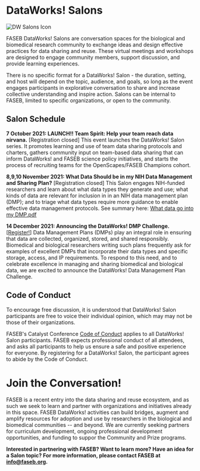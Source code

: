 # DataWorks! Salons
![DW Salons Icon](https://user-images.githubusercontent.com/90872869/145872352-74ca2597-3b11-4fdb-82a5-3f1c6877529c.jpg "DataWorks! Salon Icon")

FASEB DataWorks! Salons are conversation spaces for the biological and biomedical research community to exchange ideas and design effective practices for data sharing and reuse.  These virtual meetings and workshops are designed to engage community members, support discussion, and provide learning experiences.  

There is no specific format for a DataWorks! Salon - the duration, setting, and host will depend on the topic, audience, and goals, so long as the event engages participants in explorative conversation to share and increase collective understanding and inspire action.  Salons can be internal to FASEB, limited to specific organizations, or open to the community.

## Salon Schedule
**7 October 2021:  LAUNCH!! Team Spirit: Help your team reach data nirvana.**  [Registration closed]
This event launches the DataWorks! Salon series.  It promotes learning and use of team data sharing protocols and charters, gathers community input on team-based data sharing that can inform DataWorks! and FASEB science policy initiatives, and starts the process of recruiting teams for the OpenScapes/FASEB Champions cohort.

**8,9,10 November 2021:  What Data Should be in my NIH Data Management and Sharing Plan?**  [Registration closed]
This Salon engages NIH-funded researchers and learn about what data types they generate and use; what kinds of data are relevant for inclusion in in an NIH data management plan (DMP); and to triage what data types require more guidance to enable effective data management protocols.  See summary here: [What data go into my DMP.pdf](https://github.com/FASEB-DataWorks/Salon/files/7706321/What.data.go.into.my.DMP.pdf)

**14 December 2021:  Announcing the DataWorks! DMP Challenge.**  [[Register!](https://zoom.us/meeting/register/tJUtcOqspz4rH9S3sQhb12cYb-5tI4ttaJCX)]
Data Management Plans (DMPs) play an integral role in ensuring that data are collected, organized, stored, and shared responsibly. Biomedical and biological researchers writing such plans frequently ask for examples of excellent DMPs that incorporate their data types and specific storage, access, and IP requirements. To respond to this need, and to celebrate excellence in managing and sharing biomedical and biological data, we are excited to announce the DataWorks! Data Management Plan Challenge.

## Code of Conduct

To encourage free discussion, it is understood that DataWorks! Salon participants are free to voice their individual opinion, which may may not be those of their organizations. 

FASEB's Catalyst Conference [Code of Conduct](faseb.org/Portals/2/PDFs/SRCs/SRC%20Code%20of%20Conduct.pdf) applies to all DataWorks! Salon participants. FASEB expects professional conduct of all attendees, and asks all participants to help us ensure a safe and positive experience for everyone. By registering for a DataWorks! Salon, the participant agrees to abide by the Code of Conduct.

# Join the Conversation!

FASEB is a recent entry into the data sharing and reuse ecosystem, and as such  we seek to learn and partner with organizations and initiatives already in this space.  FASEB DataWorks! activities can build bridges, augment and amplify resources for adoption and use by researchers in the biological and biomedical communities -- and beyond.  We are currently seeking partners for curriculum development, ongoing professional development opportunities, and funding to suppor the Community and Prize programs. 

**Interested in partnering with FASEB? Want to learn more? Have an idea for a Salon topic? For more information, please contact FASEB at info@faseb.org.**


